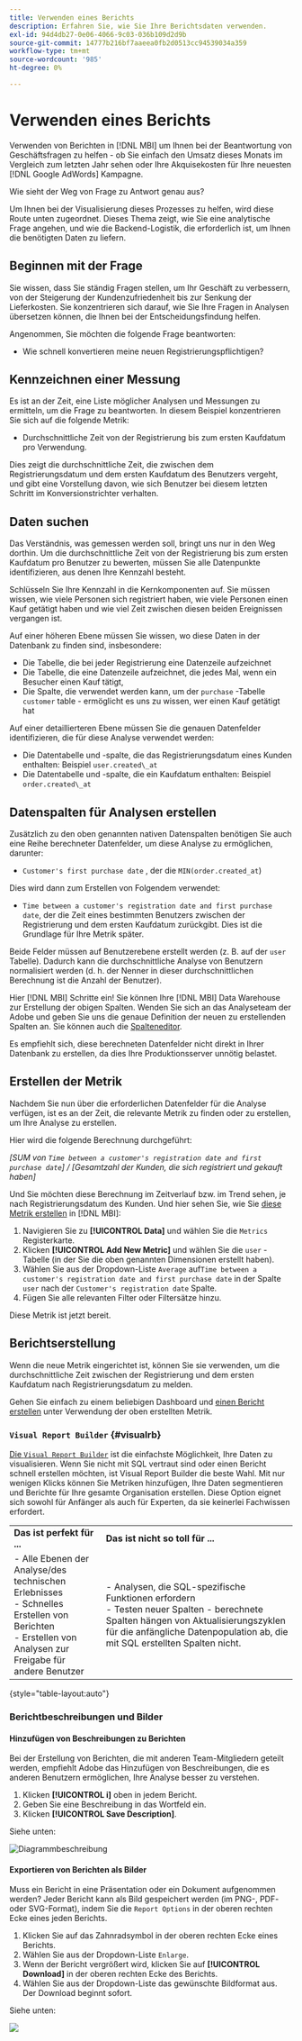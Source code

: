 ```yaml
---
title: Verwenden eines Berichts
description: Erfahren Sie, wie Sie Ihre Berichtsdaten verwenden.
exl-id: 94d4db27-0e06-4066-9c03-036b109d2d9b
source-git-commit: 14777b216bf7aaeea0fb2d0513cc94539034a359
workflow-type: tm+mt
source-wordcount: '985'
ht-degree: 0%

---
```


# Verwenden eines Berichts

Verwenden von Berichten in [!DNL MBI] um Ihnen bei der Beantwortung von Geschäftsfragen zu helfen - ob Sie einfach den Umsatz dieses Monats im Vergleich zum letzten Jahr sehen oder Ihre Akquisekosten für Ihre neuesten [!DNL Google AdWords] Kampagne.

Wie sieht der Weg von Frage zu Antwort genau aus?

Um Ihnen bei der Visualisierung dieses Prozesses zu helfen, wird diese Route unten zugeordnet. Dieses Thema zeigt, wie Sie eine analytische Frage angehen, und wie die Backend-Logistik, die erforderlich ist, um Ihnen die benötigten Daten zu liefern.

## Beginnen mit der Frage

Sie wissen, dass Sie ständig Fragen stellen, um Ihr Geschäft zu verbessern, von der Steigerung der Kundenzufriedenheit bis zur Senkung der Lieferkosten. Sie konzentrieren sich darauf, wie Sie Ihre Fragen in Analysen übersetzen können, die Ihnen bei der Entscheidungsfindung helfen.

Angenommen, Sie möchten die folgende Frage beantworten:

* Wie schnell konvertieren meine neuen Registrierungspflichtigen?

## Kennzeichnen einer Messung

Es ist an der Zeit, eine Liste möglicher Analysen und Messungen zu ermitteln, um die Frage zu beantworten. In diesem Beispiel konzentrieren Sie sich auf die folgende Metrik:

* Durchschnittliche Zeit von der Registrierung bis zum ersten Kaufdatum pro Verwendung.

Dies zeigt die durchschnittliche Zeit, die zwischen dem Registrierungsdatum und dem ersten Kaufdatum des Benutzers vergeht, und gibt eine Vorstellung davon, wie sich Benutzer bei diesem letzten Schritt im Konversionstrichter verhalten.

## Daten suchen

Das Verständnis, was gemessen werden soll, bringt uns nur in den Weg dorthin. Um die durchschnittliche Zeit von der Registrierung bis zum ersten Kaufdatum pro Benutzer zu bewerten, müssen Sie alle Datenpunkte identifizieren, aus denen Ihre Kennzahl besteht.

Schlüsseln Sie Ihre Kennzahl in die Kernkomponenten auf. Sie müssen wissen, wie viele Personen sich registriert haben, wie viele Personen einen Kauf getätigt haben und wie viel Zeit zwischen diesen beiden Ereignissen vergangen ist.

Auf einer höheren Ebene müssen Sie wissen, wo diese Daten in der Datenbank zu finden sind, insbesondere:

* Die Tabelle, die bei jeder Registrierung eine Datenzeile aufzeichnet
* Die Tabelle, die eine Datenzeile aufzeichnet, die jedes Mal, wenn ein Besucher einen Kauf tätigt,
* Die Spalte, die verwendet werden kann, um der `purchase` -Tabelle `customer` table - ermöglicht es uns zu wissen, wer einen Kauf getätigt hat

Auf einer detaillierteren Ebene müssen Sie die genauen Datenfelder identifizieren, die für diese Analyse verwendet werden:

* Die Datentabelle und -spalte, die das Registrierungsdatum eines Kunden enthalten: Beispiel `user.created\_at`
* Die Datentabelle und -spalte, die ein Kaufdatum enthalten: Beispiel `order.created\_at`

## Datenspalten für Analysen erstellen

Zusätzlich zu den oben genannten nativen Datenspalten benötigen Sie auch eine Reihe berechneter Datenfelder, um diese Analyse zu ermöglichen, darunter:

* `Customer's first purchase date` , der die `MIN(order.created_at`)

Dies wird dann zum Erstellen von Folgendem verwendet:

* `Time between a customer's registration date and first purchase date`, der die Zeit eines bestimmten Benutzers zwischen der Registrierung und dem ersten Kaufdatum zurückgibt. Dies ist die Grundlage für Ihre Metrik später.

Beide Felder müssen auf Benutzerebene erstellt werden (z. B. auf der `user` Tabelle). Dadurch kann die durchschnittliche Analyse von Benutzern normalisiert werden (d. h. der Nenner in dieser durchschnittlichen Berechnung ist die Anzahl der Benutzer).

Hier [!DNL MBI] Schritte ein! Sie können Ihre [!DNL MBI] Data Warehouse zur Erstellung der obigen Spalten. Wenden Sie sich an das Analyseteam der Adobe und geben Sie uns die genaue Definition der neuen zu erstellenden Spalten an. Sie können auch die [Spalteneditor](../../data-analyst/data-warehouse-mgr/creating-calculated-columns.md).

Es empfiehlt sich, diese berechneten Datenfelder nicht direkt in Ihrer Datenbank zu erstellen, da dies Ihre Produktionsserver unnötig belastet.

## Erstellen der Metrik

Nachdem Sie nun über die erforderlichen Datenfelder für die Analyse verfügen, ist es an der Zeit, die relevante Metrik zu finden oder zu erstellen, um Ihre Analyse zu erstellen.

Hier wird die folgende Berechnung durchgeführt:


_[SUM von `Time between a customer's registration date and first purchase date`] / [Gesamtzahl der Kunden, die sich registriert und gekauft haben]_

Und Sie möchten diese Berechnung im Zeitverlauf bzw. im Trend sehen, je nach Registrierungsdatum des Kunden. Und hier sehen Sie, wie Sie [diese Metrik erstellen](../../data-user/reports/ess-manage-data-metrics.md) in [!DNL MBI]:

1. Navigieren Sie zu **[!UICONTROL Data]** und wählen Sie die `Metrics` Registerkarte.
1. Klicken **[!UICONTROL Add New Metric]** und wählen Sie die `user` -Tabelle (in der Sie die oben genannten Dimensionen erstellt haben).
1. Wählen Sie aus der Dropdown-Liste `Average` auf`Time between a customer's registration date and first purchase date` in der Spalte `user` nach der `Customer's registration date`  Spalte.
1. Fügen Sie alle relevanten Filter oder Filtersätze hinzu.

Diese Metrik ist jetzt bereit.

## Berichtserstellung

Wenn die neue Metrik eingerichtet ist, können Sie sie verwenden, um die durchschnittliche Zeit zwischen der Registrierung und dem ersten Kaufdatum nach Registrierungsdatum zu melden.

Gehen Sie einfach zu einem beliebigen Dashboard und [einen Bericht erstellen](../../data-user/reports/ess-manage-data-metrics.md) unter Verwendung der oben erstellten Metrik.

### `Visual Report Builder` {#visualrb}

[Die `Visual Report Builder`](../../data-user/reports/ess-rpt-build-visual.md) ist die einfachste Möglichkeit, Ihre Daten zu visualisieren. Wenn Sie nicht mit SQL vertraut sind oder einen Bericht schnell erstellen möchten, ist Visual Report Builder die beste Wahl. Mit nur wenigen Klicks können Sie Metriken hinzufügen, Ihre Daten segmentieren und Berichte für Ihre gesamte Organisation erstellen. Diese Option eignet sich sowohl für Anfänger als auch für Experten, da sie keinerlei Fachwissen erfordert.

|  |  |
|--- |--- |
| **Das ist perfekt für ...** | **Das ist nicht so toll für ...** |
| - Alle Ebenen der Analyse/des technischen Erlebnisses<br>- Schnelles Erstellen von Berichten<br>- Erstellen von Analysen zur Freigabe für andere Benutzer | - Analysen, die SQL-spezifische Funktionen erfordern<br>- Testen neuer Spalten - berechnete Spalten hängen von Aktualisierungszyklen für die anfängliche Datenpopulation ab, die mit SQL erstellten Spalten nicht. |

{style="table-layout:auto"}

### Berichtbeschreibungen und Bilder

#### Hinzufügen von Beschreibungen zu Berichten

Bei der Erstellung von Berichten, die mit anderen Team-Mitgliedern geteilt werden, empfiehlt Adobe das Hinzufügen von Beschreibungen, die es anderen Benutzern ermöglichen, Ihre Analyse besser zu verstehen.

1. Klicken **[!UICONTROL i]** oben in jedem Bericht.
1. Geben Sie eine Beschreibung in das Wortfeld ein.
1. Klicken **[!UICONTROL Save Description]**.

Siehe unten:

![Diagrammbeschreibung](../../assets/Chart_Description.gif)

#### Exportieren von Berichten als Bilder

Muss ein Bericht in eine Präsentation oder ein Dokument aufgenommen werden? Jeder Bericht kann als Bild gespeichert werden (im PNG-, PDF- oder SVG-Format), indem Sie die `Report Options` in der oberen rechten Ecke eines jeden Berichts.

1. Klicken Sie auf das Zahnradsymbol in der oberen rechten Ecke eines Berichts.
1. Wählen Sie aus der Dropdown-Liste `Enlarge`.
1. Wenn der Bericht vergrößert wird, klicken Sie auf **[!UICONTROL Download]** in der oberen rechten Ecke des Berichts.
1. Wählen Sie aus der Dropdown-Liste das gewünschte Bildformat aus. Der Download beginnt sofort.

Siehe unten:

![](../../assets/exp-rep-as-image.gif)
